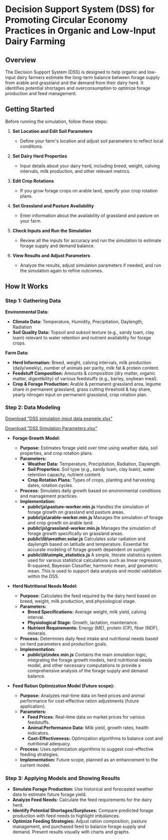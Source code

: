 # Decision Support System (DSS) for Promoting Circular Economy Practices in Organic and Low-Input Dairy Farming

## Overview

The Decision Support System (DSS) is designed to help organic and low-input dairy farmers estimate the long-term balance between forage supply from arable and grassland and the demand from their dairy herd. It identifies potential shortages and overconsumption to optimize forage production and feed management. 

## Getting Started

Before running the simulation, follow these steps:

1. **Set Location and Edit Soil Parameters**
   - Define your farm's location and adjust soil parameters to reflect local conditions.

2. **Set Dairy Herd Properties**
   - Input details about your dairy herd, including breed, weight, calving intervals, milk production, and other relevant metrics.

3. **Edit Crop Rotations**
   - If you grow forage crops on arable land, specify your crop rotation plans.

4. **Set Grassland and Pasture Availability**
   - Enter information about the availability of grassland and pasture on your farm.

5. **Check Inputs and Run the Simulation**
   - Review all the inputs for accuracy and run the simulation to estimate forage supply and demand balance.

6. **View Results and Adjust Parameters**
   - Analyze the results, adjust simulation parameters if needed, and run the simulation again to refine outcomes.


## How It Works

### Step 1: Gathering Data

**Environmental Data:**
- **Climate Data:** Temperature, Humidity, Precipitation, Daylength, Radiation
- **Soil Quality Data:** Topsoil and subsoil texture (e.g., sandy loam, clay loam) relevant to water retention and nutrient availability for forage crops.

**Farm Data:**
- **Herd Information:** Breed, weight, calving intervals, milk production (daily/weekly), number of animals per parity, milk fat & protein content.
- **Feedstuff Composition:** Amounts & composition (dry matter, organic matter, digestibility) of various feedstuffs (e.g., barley, soybean meal).
- **Crop & Forage Production:** Arable & permanent grassland area, legume share in permanent grassland, grass cutting threshold & hay share, yearly nitrogen input on permanent grassland, crop rotation plan.

### Step 2: Data Modeling
[Download "DSS simulation input data example.xlsx"](https://docs.google.com/spreadsheets/d/1GGAgBEdtJUZDVZxy8Yvl_wksV2Yx1_31/edit?usp=sharing&ouid=117590588496306833108&rtpof=true&sd=true)

[Download "DSS Simulation Parameters.xlsx"](https://docs.google.com/spreadsheets/d/11xDL4vAugby7FB6GDOCe2ufpFYg4nslk/edit?usp=sharing&ouid=117590588496306833108&rtpof=true&sd=true)

- **Forage Growth Model:**
   - **Purpose:** Estimates forage yield over time using weather data, soil properties, and crop rotation plans.
   - **Parameters:**
      - **Weather Data:** Temperature, Precipitation, Radiation, Daylength.
      - **Soil Properties:** Soil type (e.g., sandy loam, clay loam), water retention capacity, nutrient content.
      - **Crop Rotation Plans:** Types of crops, planting and harvesting dates, rotation cycles.
   - **Process:** Simulates daily growth based on environmental conditions and management practices.
   - **Implementation:**
      - **public\js\pasture-worker.min.js** Handles the simulation of forage growth on grassland and pasture areas.
      - **public\js\arable-worker.min.js** Manages the simulation of forage and crop growth on arable land.
      - **public\js\grassland-worker.min.js** Manages the simulation of forage growth specifically on grassland areas.
      - **public\lib\weather.solar.js** Calculates solar radiation and daylength based on latitude and temperature. Essential for accurate modeling of forage growth dependent on sunlight.
      - **public\lib\simple_statistics.js** A simple, literate statistics system used for various statistical calculations such as linear regression, R-squared, Bayesian Classifier, harmonic mean, and geometric mean. This is used to support data analysis and model validation within the DSS.


- **Herd Nutritional Needs Model:**
   - **Purpose:** Calculates the feed required by the dairy herd based on breed, weight, milk production, and physiological stage.
   - **Parameters:**
      - **Breed Specifications:** Average weight, milk yield, calving interval.
      - **Physiological Stage:** Growth, lactation, maintenance.
      - **Nutrient Requirements:** Energy (ME), protein (CP), fiber (NDF), minerals.
   - **Process:** Determines daily feed intake and nutritional needs based on herd parameters and production goals.
   - **Implementation:** 
      - **public\js\index.min.js** Contains the main simulation logic, integrating the forage growth models, herd nutritional needs model, and other necessary computations to provide a comprehensive analysis of the forage supply and demand balance.


- **Feed Ration Optimization Model (Future scope):**
   - **Purpose:** Analyzes real-time data on feed prices and animal performance for cost-effective ration adjustments (future application).
   - **Parameters:**
      - **Feed Prices:** Real-time data on market prices for various feedstuffs.
      - **Animal Performance Data:** Milk yield, growth rates, health indicators.
      - **Cost-Effectiveness:** Optimization algorithms to balance cost and nutritional adequacy.
   - **Process:** Uses optimization algorithms to suggest cost-effective feeding strategies.
   - **Implementation:** Future scope, planned as an enhancement to the current model.

### Step 3: Applying Models and Showing Results

- **Simulate Forage Production:** Use historical and forecasted weather data to estimate future forage yield.
- **Analyze Feed Needs:** Calculate the feed requirements for the dairy herd.
- **Identify Potential Shortages/Surpluses:** Compare predicted forage production with feed needs to highlight imbalances.
- **Optimize Feeding Strategies:** Adjust ration composition, pasture management, and purchased feed to balance forage supply and demand. Present results visually with charts and graphs.